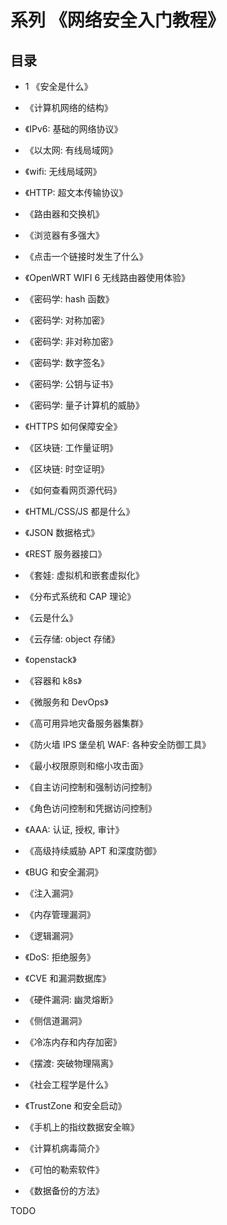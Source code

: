# 系列 《网络安全入门教程》


## 目录

+ 1 《安全是什么》

+ 《计算机网络的结构》

+ 《IPv6: 基础的网络协议》

+ 《以太网: 有线局域网》

+ 《wifi: 无线局域网》

+ 《HTTP: 超文本传输协议》

+ 《路由器和交换机》

+ 《浏览器有多强大》

+ 《点击一个链接时发生了什么》

+ 《OpenWRT WIFI 6 无线路由器使用体验》

+ 《密码学: hash 函数》

+ 《密码学: 对称加密》

+ 《密码学: 非对称加密》

+ 《密码学: 数字签名》

+ 《密码学: 公钥与证书》

+ 《密码学: 量子计算机的威胁》

+ 《HTTPS 如何保障安全》

+ 《区块链: 工作量证明》

+ 《区块链: 时空证明》

+ 《如何查看网页源代码》

+ 《HTML/CSS/JS 都是什么》

+ 《JSON 数据格式》

+ 《REST 服务器接口》

+ 《套娃: 虚拟机和嵌套虚拟化》

+ 《分布式系统和 CAP 理论》

+ 《云是什么》

+ 《云存储: object 存储》

+ 《openstack》

+ 《容器和 k8s》

+ 《微服务和 DevOps》

+ 《高可用异地灾备服务器集群》

+ 《防火墙 IPS 堡垒机 WAF: 各种安全防御工具》

+ 《最小权限原则和缩小攻击面》

+ 《自主访问控制和强制访问控制》

+ 《角色访问控制和凭据访问控制》

+ 《AAA: 认证, 授权, 审计》

+ 《高级持续威胁 APT 和深度防御》

+ 《BUG 和安全漏洞》

+ 《注入漏洞》

+ 《内存管理漏洞》

+ 《逻辑漏洞》

+ 《DoS: 拒绝服务》

+ 《CVE 和漏洞数据库》

+ 《硬件漏洞: 幽灵熔断》

+ 《侧信道漏洞》

+ 《冷冻内存和内存加密》

+ 《摆渡: 突破物理隔离》

+ 《社会工程学是什么》

+ 《TrustZone 和安全启动》

+ 《手机上的指纹数据安全嘛》

+ 《计算机病毒简介》

+ 《可怕的勒索软件》

+ 《数据备份的方法》


TODO
